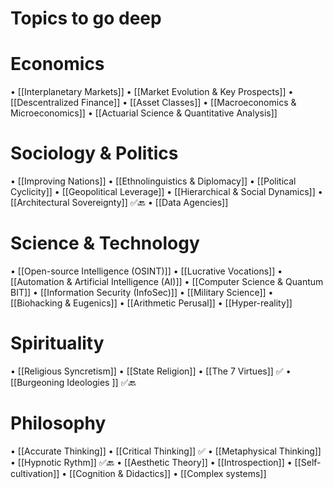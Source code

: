  # Topics to go deep

# Economics
• [[Interplanetary Markets]]
• [[Market Evolution & Key Prospects]]
• [[Descentralized Finance]]
• [[Asset Classes]]
• [[Macroeconomics & Microeconomics]]
• [[Actuarial Science & Quantitative Analysis]]

# Sociology & Politics
• [[Improving Nations]]
• [[Ethnolinguistics & Diplomacy]]
• [[Political Cyclicity]]
• [[Geopolitical Leverage]]
• [[Hierarchical & Social Dynamics]]
• [[Architectural Sovereignty]] ✅🔙
• [[Data Agencies]]

# Science & Technology
• [[Open-source Intelligence (OSINT)]]
• [[Lucrative Vocations]]
• [[Automation & Artificial Intelligence (AI)]]
• [[Computer Science & Quantum BIT]]
• [[Information Security (InfoSec)]]
• [[Military Science]]
• [[Biohacking & Eugenics]]
• [[Arithmetic Perusal]]
• [[Hyper-reality]]



# Spirituality
• [[Religious Syncretism]]
• [[State Religion]]
• [[The 7 Virtues]] ✅
• [[Burgeoning Ideologies ]] ✅🔙


# Philosophy
• [[Accurate Thinking]]
• [[Critical Thinking]] ✅
• [[Metaphysical Thinking]]
• [[Hypnotic Rythm]] ✅🔙
• [[Aesthetic Theory]]
• [[Introspection]]
• [[Self-cultivation]]
• [[Cognition & Didactics]]
• [[Complex systems]]
